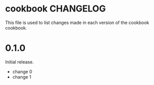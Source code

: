 # cookbook CHANGELOG

This file is used to list changes made in each version of the cookbook cookbook.

# 0.1.0

Initial release.

- change 0
- change 1


